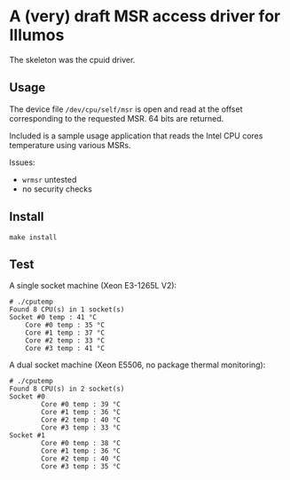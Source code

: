 A (very) draft MSR access driver for Illumos
============================================

The skeleton was the cpuid driver.

Usage
-----

The device file ```/dev/cpu/self/msr``` is open and read at the offset corresponding to the requested MSR. 64 bits are returned.

Included is a sample usage application that reads the Intel CPU cores temperature using various MSRs.

Issues:
- ```wrmsr``` untested
- no security checks



Install
-------

```make install```

Test
----

A single socket machine (Xeon E3-1265L V2):

```console
# ./cputemp
Found 8 CPU(s) in 1 socket(s)
Socket #0 temp : 41 °C
	Core #0 temp : 35 °C
	Core #1 temp : 37 °C
	Core #2 temp : 33 °C
	Core #3 temp : 41 °C
```

A dual socket machine (Xeon E5506, no package thermal monitoring):

```console
# ./cputemp
Found 8 CPU(s) in 2 socket(s)
Socket #0
        Core #0 temp : 39 °C
        Core #1 temp : 36 °C
        Core #2 temp : 40 °C
        Core #3 temp : 33 °C
Socket #1
        Core #0 temp : 38 °C
        Core #1 temp : 36 °C
        Core #2 temp : 40 °C
        Core #3 temp : 35 °C
```